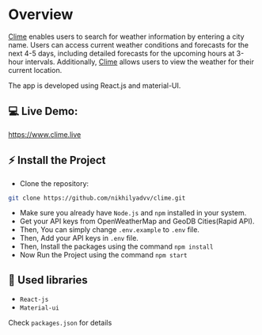 # Overview
[Clime](https://clime.live/) enables users to search for weather information by entering a city name. Users can access current weather conditions and forecasts for the next 4-5 days, including detailed forecasts for the upcoming hours at 3-hour intervals. Additionally, [Clime](https://clime.live/) allows users to view the weather for their current location.

The app is developed using React.js and material-UI.

## 💻 Live Demo:

https://www.clime.live

## ⚡ Install the Project

- Clone the repository:
```bash
git clone https://github.com/nikhilyadvv/clime.git
```
- Make sure you already have `Node.js` and `npm` installed in your system.
- Get your API keys from OpenWeatherMap and GeoDB Cities(Rapid API).
- Then, You can simply change `.env.example` to `.env` file.
- Then, Add your API keys in `.env` file.
- Then, Install the packages using the command `npm install`
- Now Run the Project using the command `npm start`

## 📙 Used libraries

- `React-js`
- `Material-ui`

Check `packages.json` for details
